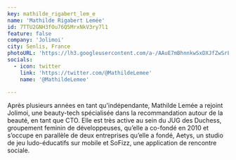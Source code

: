 ```yaml
---
key: mathilde_rigabert_lem_e
name: 'Mathilde Rigabert Lemée'
id: 7TTU2GNH3fOu76Q5MrxNkV3ry7l1
feature: false
company: 'Jolimoi'
city: Senlis, France
photoURL: 'https://lh3.googleusercontent.com/a-/AAuE7mBhnnkwSxDXJfZwSrLRlMnMISKbNs9Yi8tI1c0qoA'
socials:
  - icon: twitter
    link: 'https://twitter.com/@MathildeLemee'
    name: '@MathildeLemee'

---
```


Après plusieurs années en tant qu'indépendante, Mathilde Lemée a rejoint Jolimoi, une beauty-tech spécialisée dans la recommandation autour de la beauté, en tant que CTO. Elle est très active au sein du JUG des Duchess, groupement feminin de développeuses, qu’elle a co-fondé en 2010 et s’occupe en parallèle de deux entreprises qu’elle a fondé, Aetys, un studio de jeu ludo-éducatifs sur mobile et SoFizz, une application de rencontre sociale.


